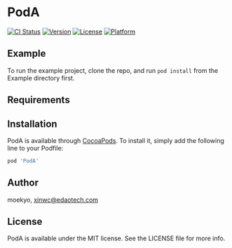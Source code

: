 # PodA

[![CI Status](https://img.shields.io/travis/moekyo/PodA.svg?style=flat)](https://travis-ci.org/moekyo/PodA)
[![Version](https://img.shields.io/cocoapods/v/PodA.svg?style=flat)](https://cocoapods.org/pods/PodA)
[![License](https://img.shields.io/cocoapods/l/PodA.svg?style=flat)](https://cocoapods.org/pods/PodA)
[![Platform](https://img.shields.io/cocoapods/p/PodA.svg?style=flat)](https://cocoapods.org/pods/PodA)

## Example

To run the example project, clone the repo, and run `pod install` from the Example directory first.

## Requirements

## Installation

PodA is available through [CocoaPods](https://cocoapods.org). To install
it, simply add the following line to your Podfile:

```ruby
pod 'PodA'
```

## Author

moekyo, xinwc@edaotech.com

## License

PodA is available under the MIT license. See the LICENSE file for more info.
